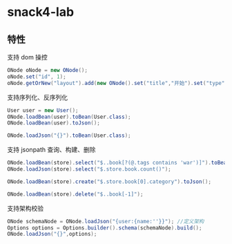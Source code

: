# snack4-lab

## 特性

支持 dom 操控

```java
ONode oNode = new ONode();
oNode.set("id", 1);
oNode.getOrNew("layout").add(new ONode().set("title","开始").set("type","start"));
```

支持序列化、反序列化

```java
User user = new User();
ONode.loadBean(user).toBean(User.class);
ONode.loadBean(user).toJson();

ONode.loadJson("{}").toBean(User.class);
```

支持 jsonpath 查询、构建、删除

```java
ONode.loadBean(store).select("$..book[?(@.tags contains 'war')]").toBean(Book.class);
ONode.loadJson(store).select("$.store.book.count()");

ONode.loadBean(store).create("$.store.book[0].category").toJson();

ONode.loadBean(store).delete("$..book[-1]");
```

支持架构校验

```java
ONode schemaNode = ONode.loadJson("{user:{name:''}}"); //定义架构
Options options = Options.builder().schema(schemaNode).build();
ONode.loadJson("{}",options);
```